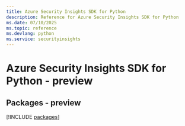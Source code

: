 ```yaml
---
title: Azure Security Insights SDK for Python
description: Reference for Azure Security Insights SDK for Python
ms.date: 07/10/2025
ms.topic: reference
ms.devlang: python
ms.service: securityinsights
---
```

# Azure Security Insights SDK for Python - preview
## Packages - preview
[!INCLUDE [packages](security-insights-index.md)]